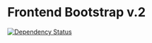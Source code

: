 Frontend Bootstrap v.2
=====================

[![Dependency Status](https://www.versioneye.com/user/projects/578142e16e9793000aa405f7/badge.svg?style=flat-square)](https://www.versioneye.com/user/projects/578142e16e9793000aa405f7)